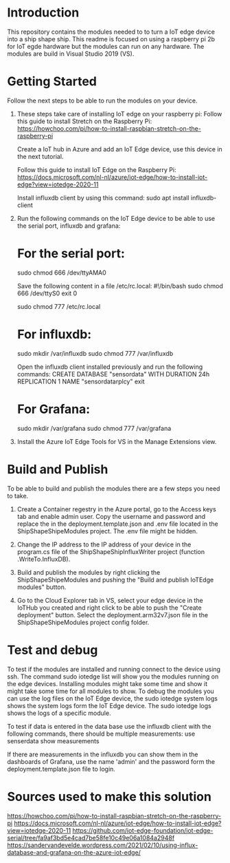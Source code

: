 # Introduction 
This repository contains the modules needed to to turn a IoT edge device into a ship shape ship. This readme is focused on using a raspberry pi 2b for IoT egde hardware but the modules can run on any hardware. The modules are build in Visual Studio 2019 (VS).

# Getting Started
Follow the next steps to be able to run the modules on your device.
1.	These steps take care of installing IoT edge on your raspberry pi:
    Follow this guide to install Stretch on the Raspberry Pi:
    https://howchoo.com/pi/how-to-install-raspbian-stretch-on-the-raspberry-pi 

    Create a IoT hub in Azure and add an IoT Edge device, use this device in the next tutorial.

    Follow this guide to install IoT Edge on the Raspberry Pi:
    https://docs.microsoft.com/nl-nl/azure/iot-edge/how-to-install-iot-edge?view=iotedge-2020-11

    Install influxdb client by using this command:
    sudo apt install influxdb-client

2.	Run the following commands on the IoT Edge device to be able to use the serial port, influxdb and grafana:
    # For the serial port:
    sudo chmod 666 /dev/ttyAMA0
    
    Save the following content in a file /etc/rc.local:
    #!/bin/bash
    sudo chmod 666 /dev/ttyS0
    exit 0

    sudo chmod 777 /etc/rc.local

    # For influxdb:
    sudo mkdir /var/influxdb
    sudo chmod 777 /var/influxdb

    Open the influxdb client installed previously and run the following commands:
    CREATE DATABASE "sensordata" WITH DURATION 24h REPLICATION 1 NAME "sensordatarplcy"
    exit

    # For Grafana:
    sudo mkdir /var/grafana
    sudo chmod 777 /var/grafana

3.  Install the Azure IoT Edge Tools for VS in the Manage Extensions view.

# Build and Publish
To be able to build and publish the modules there are a few steps you need to take.
1.  Create a Container regestry in the Azure portal, go to the Access keys tab and enable admin user.
    Copy the username and password and replace the <YourInfoHere> in the deployment.template.json and .env file located in the ShipShapeShipeModules project. The .env file might be hidden.

2.  Change the IP address to the IP address of your device in the program.cs file of the ShipShapeShipInfluxWriter project (function .WriteTo.InfluxDB).

3.  Build and publish the modules by right clicking the ShipShapeShipeModules and pushing the "Build and publish IoTEdge modules" button.

4.  Go to the Cloud Explorer tab in VS, select your edge device in the IoTHub you created and right click to be able to push the "Create deployment" button. Select the deployment.arm32v7.json file in the ShipShapeShipeModules project config folder.

# Test and debug
To test if the modules are installed and running connect to the device using ssh.
The command sudo iotedge list will show you the modules running on the edge devices. Installing modules might take some time and show it might take some time for all modules to show.
To debug the modules you can use the log files on the IoT Edge device, the sudo iotedge system logs shows the system logs form the IoT Edge device. The sudo iotedge logs <module name> shows the logs of a specific module.

To test if data is entered in the data base use the influxdb client with the following commands, there should be multiple measurements:
use senserdata
show measurements

If there are measurements in the influxdb you can show them in the dashboards of Grafana, use the name 'admin' and the password form the deployment.template.json file to login. 

# Sources used to make this solution
https://howchoo.com/pi/how-to-install-raspbian-stretch-on-the-raspberry-pi 
https://docs.microsoft.com/nl-nl/azure/iot-edge/how-to-install-iot-edge?view=iotedge-2020-11 
https://github.com/iot-edge-foundation/iot-edge-serial/tree/fa9af3bd5e4cad7be58fe10c49e06a1084a2948f
https://sandervandevelde.wordpress.com/2021/02/10/using-influx-database-and-grafana-on-the-azure-iot-edge/